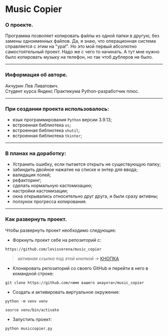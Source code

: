 # Music Copier

### О проекте.
Программа позволяет копировать файлы из одной папки в другую, без замены одноименных файлов.
Да, я знаю, что операционная система справляется с этим на "ура!".
Но это мой первый абсолютно самостоятельный проект. Надо же с чего то начинать.
А тут мне нужно было копировать музыку на телефон, но так чтоб дублеров не было.
___
### Информация об авторе.
Акчурин Лев Ливатович.<br>Студент курса Яндекс Практикума Python-разработчик плюс.
___
### При создании проекта использовалось:
- язык программирования `Python` версии 3.9.13;
- встроенная библиотека `os`;
- встроенная библиотека `shutil`;
- встроенная библиотека `tkinter`;
___
### В планах на доработку:
- Устранить ошибку, если пытается открыть не существующую папку;
- забиндить двойное нажатие на списке и энтер для ввода;
- валидация полей;
- рефакторинг;
- сделать нормальную кастомизацию;
- настройки кастомизации;
- окна открывались относительно друг друга, и были сразу активны;
- ползунок прогресса копирования.
___
### Как развернуть проект.
Чтобы развернуть проект необходимо следующие:
- Форкнуть проект себе на репозиторий с:
```
https://github.com/levisserena/music_copier
```

>*активная ссылка под этой кнопкой* -> [КНОПКА](https://github.com/levisserena/music_copier)
- Клонировать репозиторий со своего GitHub и перейти в него в командной строке:

```
git clone https://github.com/<имя вашего акаунта>/music_copier
```
- Создать и активировать виртуальное окружение:

```
python -m venv venv
```

```
source venv/bin/activate
```

- Запустить проект:

```
python musiccopier.py
```
